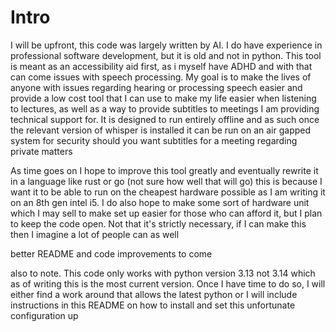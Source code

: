 # Intro
I will be upfront, this code was largely written by AI. I do have experience in professional software development, but it is old and not in python.
This tool is meant as an accessibility aid first, as i myself have ADHD and with that can come issues with speech processing.
My goal is to make the lives of anyone with issues regarding hearing or processing speech easier and provide a low cost tool that I can use to make my life easier when listening to lectures, as well as a way to provide subtitles to meetings I am providing technical support for.
It is designed to run entirely offline and as such once the relevant version of whisper is installed it can be run on an air gapped system for security should you want subtitles for a meeting regarding private matters

As time goes on I hope to improve this tool greatly and eventually rewrite it in a language like rust or go (not sure how well that will go) this is because I want it to be able to run on the cheapest hardware possible as I am writing it on an 8th gen intel i5.
I do also hope to make some sort of hardware unit which I may sell to make set up easier for those who can afford it, but I plan to keep the code open. Not that it's strictly necessary, if I can make this then I imagine a lot of people can as well

better README and code improvements to come

also to note. This code only works with python version 3.13 not 3.14 which as of writing this is the most current version.
Once I have time to do so, I will either find a work around that allows the latest python or I will include instructions in this README on how to install and set this unfortunate configuration up
